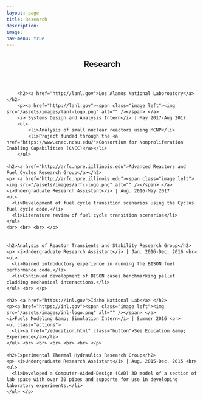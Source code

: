 ```yaml
---
layout: page
title: Research
description:
image:
nav-menu: true
---
```


<!-- Main -->
<div id="main" class="alt">

<!-- One -->
<section id="one">
	<div class="inner">
		<header class="major">
			<h1>Research</h1>
		</header>

		<h2><a href="http://lanl.gov">Los Alamos National Laboroatory</a></h2>
		<p><a href="http://lanl.gov"><span class="image left"><img src="/assets/images/lanl-logo.png" alt="" /></span> </a>
		<i> Systems Design and Analysis Intern</i> | May 2017-Aug 2017
		<ul>
			<li>Analysis of small nuclear reactors using MCNP</li>
			<li>Project funded through the <a href="https://www.cnec.ncsu.edu/">Consortium for Nonproliferation Enabling Capabilities (CNEC)</a></li>
		</ul>

    <h2><a href="http://arfc.npre.iillinois.edu">Advanced Reactors and Fuel Cycles Research Group</a></h2>
    <p> <a href="http://arfc.npre.illinois.edu"><span class="image left"><img src="/assets/images/arfc-logo.png" alt="" /></span> </a>
    <i>Undergraduate Research Assistant</i> | Aug. 2016-May 2017
    <ul>
      <li>Development of fuel cycle transition scenarios using the Cyclus fuel cycle code.</li>
      <li>Literature review of fuel cycle transition scenarios</li>
    </ul>
    <br> <br> <br> </p>


    <h2>Analysis of Reactor Transients and Stability Research Group</h2>
    <p> <i>Undergraduate Research Assistant</i> | Jan. 2016-Dec. 2016 <br>
    <ul>
      <li>Gained introductory experience in running the BISON fuel performance code.</li>
      <li>Continued development of BISON cases benchmarking pellet cladding mechanical interactions.</li>
    </ul> <br> </p>

    <h2> <a href="https://inl.gov">Idaho National Lab</a> </h2>
    <p><a href="https://inl.gov"><span class="image left"><img src="/assets/images/inl-logo.png" alt="" /></span> </a>
    <i>Fuels Modeling &amp; Simulation Intern</i> | Summer 2016 <br>
    <ul class="actions">
      <li><a href="/education.html" class="button">See Education &amp; Experience</a></li>
    </ul> <br> <br> <br> <br> <br> </p>

    <h2>Experimental Thermal Hydraulics Research Group</h2>
    <p> <i>Undergraduate Research Assistant</i> | Aug. 2015-Dec. 2015 <br>
    <ul>
      <li>Developed a Computer-Aided-Design (CAD) 3D model of a section of lab space with over 30 pipes and supports for use in developing laboratory experiments.</li>
    </ul> </p>
